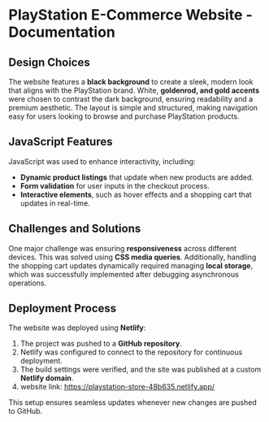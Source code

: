 # PlayStation E-Commerce Website - Documentation

## Design Choices
The website features a **black background** to create a sleek, modern look that aligns with the PlayStation brand. White, **goldenrod, and gold accents** were chosen to contrast the dark background, ensuring readability and a premium aesthetic. The layout is simple and structured, making navigation easy for users looking to browse and purchase PlayStation products.

## JavaScript Features
JavaScript was used to enhance interactivity, including:
- **Dynamic product listings** that update when new products are added.
- **Form validation** for user inputs in the checkout process.
- **Interactive elements**, such as hover effects and a shopping cart that updates in real-time.

## Challenges and Solutions
One major challenge was ensuring **responsiveness** across different devices. This was solved using **CSS media queries**. Additionally, handling the shopping cart updates dynamically required managing **local storage**, which was successfully implemented after debugging asynchronous operations.

## Deployment Process
The website was deployed using **Netlify**:
1. The project was pushed to a **GitHub repository**.
2. Netlify was configured to connect to the repository for continuous deployment.
3. The build settings were verified, and the site was published at a custom **Netlify domain**.
4. website link: https://playstation-store-48b635.netlify.app/

This setup ensures seamless updates whenever new changes are pushed to GitHub.
